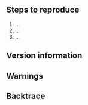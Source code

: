 ## Steps to reproduce

 1. ...
 2. ...
 3. ...

<!--
  You should try and reproduce with the demos applications available
  under the `demos` directory, or the test programs in the `tests` directory.
  Alternatively, please attach a *small and self-contained* example that
  exhibits the issue.
-->

## Version information
<!--
 - Which version of GTK+ you are using
 - What operating system and version
  - for Linux, which distribution
 - If you built GTK+ yourself, the list of options used to configure the build
-->

## Warnings
<!--
 - If the application generates warning messages before crashing please
   report them here
-->

## Backtrace
<!--
 - Attaching a stack trace obtained using GDB is appreciated; follow the
   instructions on the wiki:

   https://wiki.gnome.org/Community/GettingInTouch/Bugzilla/GettingTraces
-->
